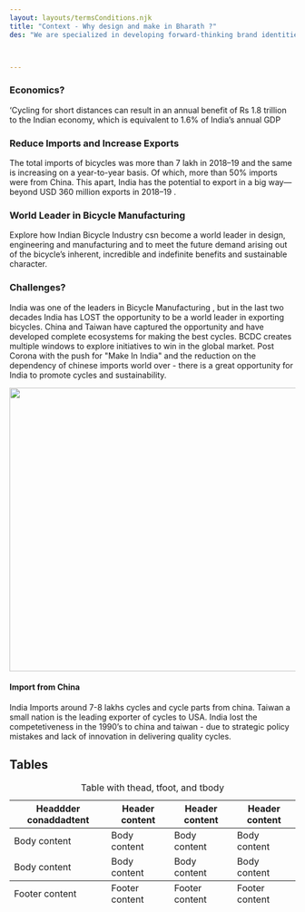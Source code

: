 ```yaml
---
layout: layouts/termsConditions.njk
title: "Context - Why design and make in Bharath ?"
des: "We are specialized in developing forward-thinking brand identities, websites, illustration and animation for all types of customers. And we do this by bringing our customers through each phase of the design process with us."



---
```




### Economics?

‘Cycling for short distances can result in an annual benefit of Rs 1.8 trillion to the Indian economy, which is equivalent to 1.6% of India’s annual GDP



### Reduce Imports and Increase Exports

The total imports of bicycles was more than 7 lakh in 2018–19 and the same is increasing on a year-to-year basis. Of which, more than 50% imports were from China. This apart, India has the potential to export in a big way—beyond USD 360 million exports in 2018–19 .

### World Leader in Bicycle Manufacturing

Explore how Indian Bicycle Industry csn become a world leader in design, engineering and manufacturing and to meet the future demand arising out of the bicycle’s inherent, incredible and indefinite benefits and sustainable character.



### Challenges?

India was one of the leaders in Bicycle Manufacturing , but in the last two decades India has LOST the opportunity to be a world leader in exporting bicycles. China and Taiwan have captured the opportunity and have developed complete ecosystems for making the best cycles. BCDC creates multiple windows to explore initiatives to win in the global market. Post Corona with the push for "Make In India" and the reduction on the dependency of chinese imports world over - there is a great opportunity for India to promote cycles and sustainability.


  <img src="https://i.imgur.com/01D0Q5B.jpg" width="800" height="500">  

#### Import from China
India Imports around 7-8 lakhs cycles and cycle parts from china. Taiwan a small nation is the leading exporter of cycles to USA. India lost the competetiveness in the 1990’s to china and taiwan - due to strategic policy mistakes and lack of innovation in delivering quality cycles.


## Tables

<div class="responsive-table" border="1" cellspacing="0" cellpadding="0" width="200" align="center">
  <table>
      <caption>Table with thead, tfoot, and tbody</caption>
    <thead>
      <tr>
        <th>Headdder conaddadtent</th>
        <th>Header content</th>
        <th>Header content</th>
        <th>Header content</th>
      </tr>
    </thead>
    <tbody>
      <tr>
        <td>Body content</td>
        <td>Body content</td>
        <td>Body content</td>
        <td>Body content</td>
      </tr>
      <tr>
        <td>Body content</td>
        <td>Body content</td>
        <td>Body content</td>
        <td>Body content</td>
      </tr>
    </tbody>
    <tfoot>
      <tr>
        <td>Footer content</td>
        <td>Footer content</td>
    <td>Footer content</td>
    <td>Footer content</td>
      </tr>
    </tfoot>
  </table>
</div>
